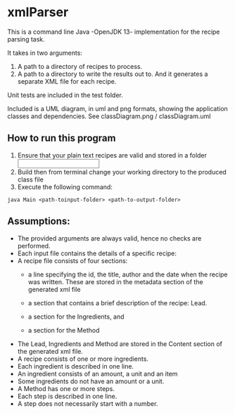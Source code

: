 # xmlParser

This is a command line Java -OpenJDK 13- implementation for the recipe parsing task.

It takes in two arguments:
  1.	A path to a directory of recipes to process.
  2.	A path to a directory to write the results out to.
And it generates a separate XML file for each recipe.

Unit tests are included in the test folder.

Included is a UML diagram, in uml and png formats, showing the application classes and  dependencies. See classDiagram.png / classDiagram.uml

## How to run this program
1. Ensure that your plain text recipes are valid and stored in a folder <input>
2. Build then from terminal change your working directory to the produced class file
3. Execute the following command:

`java Main <path-toinput-folder> <path-to-output-folder>`


## Assumptions:
- The provided arguments are always valid, hence no checks are performed.
- Each input file contains the details of a specific recipe:
- A recipe file consists of four sections:
    -	a line specifying the id, the title, author and the date when the recipe was written. 
      These are stored in the metadata section of the generated xml file

    -	a section that contains a brief description of the recipe: Lead.

    -	a section for the Ingredients, and

    -	a section for the Method
- The Lead, Ingredients and Method are stored in the Content section of the generated xml file.
- A recipe consists of one or more ingredients. 
- Each ingredient is described in one line.
- An ingredient consists of an amount, a unit and an item
- Some ingredients do not have an amount or a unit.   
- A Method has one or more steps.
- Each step is described in one line.
- A step does not necessarily start with a number.
